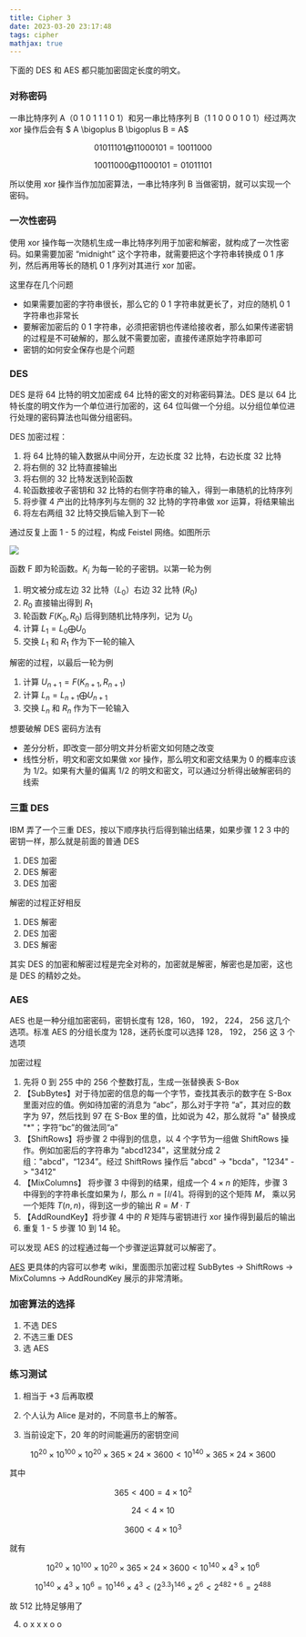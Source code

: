 ```yaml
---
title: Cipher 3
date: 2023-03-20 23:17:48
tags: cipher
mathjax: true
---
```


下面的 DES 和 AES 都只能加密固定长度的明文。

### 对称密码

一串比特序列 A（0 1 0 1 1 1 0 1）和另一串比特序列 B（1 1 0 0 0 1 0 1）经过两次 xor 操作后会有 $ A \bigoplus B \bigoplus B = A$

$$
0 1 0 1 1 1 0 1 \bigoplus 1 1 0 0 0 1 0 1 = 1 0 0 1 1 0 0 0
$$

$$
1 0 0 1 1 0 0 0 \bigoplus 1 1 0 0 0 1 0 1 = 0 1 0 1 1 1 0 1
$$

所以使用 xor 操作当作加加密算法，一串比特序列 B 当做密钥，就可以实现一个密码。

<!--more-->

### 一次性密码

使用 xor 操作每一次随机生成一串比特序列用于加密和解密，就构成了一次性密码。如果需要加密 “midnight” 这个字符串，就需要把这个字符串转换成 0 1 序列，然后再用等长的随机 0 1 序列对其进行 xor 加密。

这里存在几个问题

- 如果需要加密的字符串很长，那么它的 0 1 字符串就更长了，对应的随机 0 1 字符串也非常长
- 要解密加密后的 0 1 字符串，必须把密钥也传递给接收者，那么如果传递密钥的过程是不可破解的，那么就不需要加密，直接传递原始字符串即可
- 密钥的如何安全保存也是个问题

### DES

DES 是将 64 比特的明文加密成 64 比特的密文的对称密码算法。DES 是以 64 比特长度的明文作为一个单位进行加密的，这 64 位叫做一个分组。以分组位单位进行处理的密码算法也叫做分组密码。

DES 加密过程：

1. 将 64 比特的输入数据从中间分开，左边长度 32 比特，右边长度 32 比特
2. 将右侧的 32 比特直接输出
3. 将右侧的 32 比特发送到轮函数
4. 轮函数接收子密钥和 32 比特的右侧字符串的输入，得到一串随机的比特序列
5. 将步骤 4 产出的比特序列与左侧的 32 比特的字符串做 xor 运算，将结果输出
6. 将左右两组 32 比特交换后输入到下一轮

通过反复上面 1 - 5 的过程，构成 Feistel 网络。如图所示

![](https://github.com/hailingu/hailingu.github.io/raw/master/images/feistel-cipher-diagram.png?raw=true)

函数 F 即为轮函数。$K_i$ 为每一轮的子密钥。以第一轮为例

1. 明文被分成左边 32 比特（$L_0$）右边 32 比特 ($R_0$)
2. $R_0$ 直接输出得到 $R_1$
3. 轮函数 $F(K_0, R_0)$ 后得到随机比特序列，记为 $U_0$
4. 计算 $L_1 = L_0 \bigoplus U_0$
5. 交换 $L_1$ 和 $R_1$ 作为下一轮的输入

解密的过程，以最后一轮为例

1. 计算 $U_{n+1}=F(K_{n+1}, R_{n+1})$
2. 计算 $L_n = L_{n+1} \bigoplus U_{n+1}$
3. 交换 $L_n$ 和 $R_n$ 作为下一轮输入

想要破解 DES 密码方法有

- 差分分析，即改变一部分明文并分析密文如何随之改变
- 线性分析，明文和密文如果做 xor 操作，那么明文和密文结果为 0 的概率应该为 1/2。如果有大量的偏离 1/2 的明文和密文，可以通过分析得出破解密码的线索

### 三重 DES

IBM 弄了一个三重 DES，按以下顺序执行后得到输出结果，如果步骤 1 2 3 中的密钥一样，那么就是前面的普通 DES

1. DES 加密
2. DES 解密
3. DES 加密

解密的过程正好相反

1. DES 解密
2. DES 加密
3. DES 解密

其实 DES 的加密和解密过程是完全对称的，加密就是解密，解密也是加密，这也是 DES 的精妙之处。

### AES

AES 也是一种分组加密密码，密钥长度有 128，160， 192， 224， 256 这几个选项。标准 AES 的分组长度为 128，迷药长度可以选择 128， 192， 256 这 3 个选项

加密过程

1. 先将 0 到 255 中的 256 个整数打乱，生成一张替换表 S-Box
2. 【SubBytes】对于待加密的信息的每一个字节，查找其表示的数字在 S-Box 里面对应的值。例如待加密的消息为 “abc”，那么对于字符 “a”，其对应的数字为 97，然后找到 97 在 S-Box 里的值，比如说为 42，那么就将 "a" 替换成 "\*"；字符“bc”的做法同“a”
3. 【ShiftRows】将步骤 2 中得到的信息，以 4 个字节为一组做
   ShiftRows 操作。例如加密后的字符串为 "abcd1234"，这里就分成 2 组："abcd"，“1234”。经过 ShiftRows 操作后 "abcd" -> "bcda"，"1234" -> "3412"
4. 【MixColumns】 将步骤 3 中得到的结果，组成一个 $4 \times n$ 的矩阵，步骤 3 中得到的字符串长度如果为 $l$，那么 $n = \lceil l / 4 \rceil$。将得到的这个矩阵 $M$， 乘以另一个矩阵 $T(n,n)$，得到这一步的输出 $R=M \cdot T$
5. 【AddRoundKey】将步骤 4 中的 $R$ 矩阵与密钥进行 xor 操作得到最后的输出
6. 重复 1 - 5 步骤 10 到 14 轮。

可以发现 AES 的过程通过每一个步骤逆运算就可以解密了。

[AES](https://zh.wikipedia.org/wiki/%E9%AB%98%E7%BA%A7%E5%8A%A0%E5%AF%86%E6%A0%87%E5%87%86) 更具体的内容可以参考 wiki，里面图示加密过程 SubBytes -> ShiftRows -> MixColumns -> AddRoundKey 展示的非常清晰。

### 加密算法的选择

1. 不选 DES
2. 不选三重 DES
3. 选 AES

### 练习测试

1. 相当于 +3 后再取模

2. 个人认为 Alice 是对的，不同意书上的解答。

3. 当前设定下，20 年的时间能遍历的密钥空间

$$ 10^{20} \times 10^{100} \times 10^{20} \times 365 \times 24 \times 3600 < 10^{140} \times 365 \times 24 \times 3600 $$

其中

$$365 < 400 = 4 \times 10^2$$

$$24 < 4 \times 10 $$

$$3600 < 4 \times 10^3 $$

就有

$$ 10^{20} \times 10^{100} \times 10^{20} \times 365 \times 24 \times 3600 < 10^{140} \times 4^3 \times 10^6 $$

$$ 10^{140} \times 4^3 \times 10^6 = 10^{146} \times 4^3 < (2^{3.3})^{146}\times 2 ^ 6 < 2^{482 + 6} = 2^{488}$$

故 512 比特足够用了

4. o x x x o o
